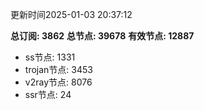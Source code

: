 更新时间2025-01-03 20:37:12

**总订阅: 3862**
**总节点: 39678**
**有效节点: 12887**
- ss节点: 1331
- trojan节点: 3453
- v2ray节点: 8076
- ssr节点: 24
